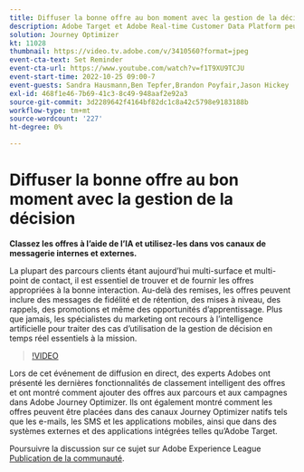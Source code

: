 ```yaml
---
title: Diffuser la bonne offre au bon moment avec la gestion de la décision
description: Adobe Target et Adobe Real-time Customer Data Platform peuvent être intégrés pour offrir une expérience client plus personnalisée. Dans cet événement livestream, découvrez comment l’intégration de ces deux plateformes peut aider les entreprises à collecter des données en temps réel, puis à créer et tester des expériences ciblées. Découvrez le processus de bout en bout de cette puissante fonctionnalité dans une démonstration en direct.
solution: Journey Optimizer
kt: 11028
thumbnail: https://video.tv.adobe.com/v/3410560?format=jpeg
event-cta-text: Set Reminder
event-cta-url: https://www.youtube.com/watch?v=f1T9XU9TCJU
event-start-time: 2022-10-25 09:00-7
event-guests: Sandra Hausmann,Ben Tepfer,Brandon Poyfair,Jason Hickey
exl-id: 468f1e46-7b69-41c3-8c49-948aaf2e92a3
source-git-commit: 3d2289642f4164bf82dc1c8a42c5798e9183188b
workflow-type: tm+mt
source-wordcount: '227'
ht-degree: 0%

---
```


# Diffuser la bonne offre au bon moment avec la gestion de la décision

**Classez les offres à l’aide de l’IA et utilisez-les dans vos canaux de messagerie internes et externes.**

La plupart des parcours clients étant aujourd’hui multi-surface et multi-point de contact, il est essentiel de trouver et de fournir les offres appropriées à la bonne interaction. Au-delà des remises, les offres peuvent inclure des messages de fidélité et de rétention, des mises à niveau, des rappels, des promotions et même des opportunités d’apprentissage. Plus que jamais, les spécialistes du marketing ont recours à l’intelligence artificielle pour traiter des cas d’utilisation de la gestion de décision en temps réel essentiels à la mission.

>[!VIDEO](https://video.tv.adobe.com/v/3410560/?quality=12&learn=on)

Lors de cet événement de diffusion en direct, des experts Adobes ont présenté les dernières fonctionnalités de classement intelligent des offres et ont montré comment ajouter des offres aux parcours et aux campagnes dans Adobe Journey Optimizer.  Ils ont également montré comment les offres peuvent être placées dans des canaux Journey Optimizer natifs tels que les e-mails, les SMS et les applications mobiles, ainsi que dans des systèmes externes et des applications intégrées telles qu’Adobe Target.

Poursuivre la discussion sur ce sujet sur Adobe Experience League [Publication de la communauté](https://experienceleaguecommunities.adobe.com/t5/journey-optimizer-discussions/experience-league-live-post-session-discussion-deliver-the-right/m-p/554802#M55).
